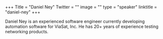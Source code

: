 +++
Title = "Daniel Ney"
Twitter = ""
image = ""
type = "speaker"
linktitle = "daniel-ney"
+++

Daniel Ney is an experienced software engineer currently developing automation software for ViaSat, Inc. He has 20+ years of experience testing networking products.